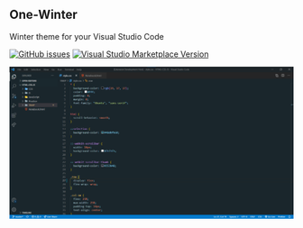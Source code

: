 
## One-Winter

Winter theme for your Visual Studio Code 

[![GitHub issues](https://img.shields.io/github/issues/dhrxvjhx/vscode-One-Winter?label=Found%20an%20issue&style=for-the-badge)](https://github.com/dhrxvjhx/vscode-One-Winter/issues) 
[![Visual Studio Marketplace Version](https://img.shields.io/visual-studio-marketplace/v/dhrxvjhx.one-winter?label=VS%20MARKETPLACE&style=for-the-badge)](https://https://marketplace.visualstudio.com/items?itemName=dhrxvjhx.one-winter)

[![image](release/Image-theme.png)](https://github.com/dhrxvjhx/vscode-One-Winter)
